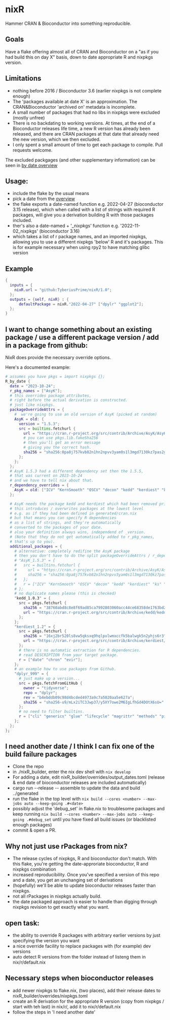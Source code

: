 # nixR


Hammer CRAN & Bioconductor into something reproducible.


## Goals

Have a flake offering almost all of CRAN and Bioconductor
on a "as if you had build this on day X" basis, down to
date appropriate R and nixpkgs version.


## Limitations
 
 - nothing before 2016 / Bioconductor 3.6 (earlier nixpkgs is not complete enough)
 - The 'packages available at date X' is an approximation.
   The CRAN&Bioconductor 'archived on' metadata is incomplete.
 - A small number of packages that had no libs in nixpkgs were excluded (mostly unfree)
 - There is no backdating to working versions. At times, at the end of a Bioconductor
   releases life time, a new R version has already been released, and there are CRAN packages
   at that date that already need the new version, which we then excluded.
 - I only spent a small amount of time to get each package to compile. Pull requests welcome.
   
   
The excluded packgages (and other supplementary information) can be seen in 
[by date overview](generated/readme.md)
   

## Usage:

 - include the flake by the usual means
 - pick a date from the [overview](generated/readme.md)
 - the flake exports a date-named function e.g. 2022-04-27 (bioconductor 3.15 release),
   which when called with a list of strings with required R packages, will give 
   you a derivation building R with those packages included.
 - ther's also a date-named + '_nixpkgs' function e.g. '2022-11-02_nixpkgs' (bioconductor 3.16)
 - which takes a list of r package names, and an imported nixpkgs, allowing you to use
   a different nixpkgs 'below' R and it's packages. This is for example necessary when using rpy2
   to have matching glibc version
   
## Example
```nix
{
  inputs = {
    nixR.url = "github:TyberiusPrime/nixR/1.0";
  };
  outputs = {self, nixR} : {
	  defaultPackage = nixR."2022-04-27" ["dpylr" "ggplot2"];
  };
}
```


## I want to change something about an existing package / use a different package version / add in a package from github:

NixR does provide the necessary override options.

Here's a documented example:

```nix
# assumes you have pkgs = import nixpkgs {};
R_by_date {
  date = "2023-10-24";
  r_pkg_names = ["AsyK"];
  # this overrides package attributes,
  # right before the actual derivation is constructed.
  # just like nixpkgs.
  packageOverrideAttrs = {
    #  we're going to use an old version of AsyK (picked at random)
    AsyK = old: {
      version = "1.5.3";
      src = builtins.fetchurl {
        url = "https://cran.r-project.org/src/contrib/Archive/AsyK/AsyK_1.5.3.tar.gz";
        # you can use pkgs.lib.fakeSha256
        # then you'll get an error message
        # giving you the correct hash.
        sha256 = "sha256:0pa8j757kvb82n1hn2npvv3yam0s1l3mgd7130kz7pas2gkwwy5n";
      };
    };
  };
  # AsyK 1.5.3 had a different dependency set then the 1.5.5,
  # that was current on 2023-10-24
  # and we have to tell nix about that.
  r_dependency_overrides = {
    AsyK = old: ["ICV" "KernSmooth" "OSCV" "decon" "kedd" "kerdiest" "ks" "locfit" "sm"];
  };

  # AsyK needs the package kedd and kerdiest which had been removed prior to 2023-10-24
  # this introduces / overwrites packages at the lowest level
  # e.g. as if they had been defined in generated/cran.nix
  # but that means you can specify R dependencies
  # as a list of strings, and they're automatically
  # converted to the packages of your date.
  # also your definition always wins, independend of _version.
  # (Note that they do not get automatically added to r_pkg_names,
  # that's up to you).
  additional_packages = {
    # alternative: completely redifine the AsyK package
    # then you don't have to do the split packageOverrideAttrs / r_dependency_overrides overrides. They are more convient though
    # "AsyK_1.5.3" = {
    #   src = builtins.fetchurl {
    #     url = "https://cran.r-project.org/src/contrib/Archive/AsyK/AsyK_1.5.3.tar.gz";
    #     sha256 = "sha256:0pa8j757kvb82n1hn2npvv3yam0s1l3mgd7130kz7pas2gkwwy5n";
    #   };
    #   r = ["ICV" "KernSmooth" "OSCV" "decon" "kedd" "kerdiest" "ks" "locfit" "sm"];
    # };
    # no duplicate names please (this is checked)
    "kedd_1.0.3" = {
      src = pkgs.fetchurl {
        sha256 = "38760abd8c8e8f69ad85ca7992803060acc44ce68358de1763bd2415fdf83c9f";
        url = "https://cran.r-project.org/src/contrib/Archive/kedd/kedd_1.0.3.tar.gz";
      };
    };
    "kerdiest_1.2" = {
      src = pkgs.fetchurl {
        sha256 = "16xj2br520ls8vw5qksxq9hqlpxlwmxccfk5balwgk5n2yhjs6r3";
        url = "https://cran.r-project.org/src/contrib/Archive/kerdiest/kerdiest_1.2.tar.gz";
      };
      # there is no automatic extraction for R dependencies.
      # read DESCRIPTION from your target package.
      r = ["date" "chron" "evir"];
    };
    # an example how to use packages from Github.
    "dplyr_999" = {
      # just make up a version...
      src = pkgs.fetchFromGitHub {
        owner = "tidyverse";
        repo = "dplyr";
        rev = "b4ebddb09c98d4bcded4973a9c7a5020aa5e627a";
        sha256 = "sha256-u9/mLx2iTC3Jwp37/y5XY7owe2M6IgLfhGd4DOtX6sU=";
      };
      # no need to filter builtins.
      r = ["cli" "generics" "glue" "lifecycle" "magrittr" "methods" "pillar" "R6" "rlang" "tibble" "tidyselect" "utils" "vctrs"];
    };
  };
};
```


## I need another date / I think I can fix one of the build failure packages

- Clone the repo
- in ./nixR_builder, enter the nix dev shell with `nix develop`
- For adding a date, edit nixR_builder/overrides/output_dates.toml (release & end date of bioconductor releases are included automatically)
- cargo run --release -- assemble to update the data and build ../generated
- run the flake in the top level with `nix build --cores <number> --max-jobs auto --keep-going .#<date>`
- possibly adjust the 'debug_set' in flake.nix to troublesome packages and keep running `nix build --cores <number> --max-jobs auto --keep-going .#debug_set` until you have fixed all build issues (or blacklisted enough packages)
- commit & open a PR.


## Why not just use rPackages from nix?
 - The release cycles of nixpkgs, R and bioconductor don't match.
   With this flake, you're getting the date-approriate bioconductor, R and nixpkgs combination
 - increased reproducibility. Once you've specified a version of this repo and a date, you get an unchanging
   set of derivations
 - (hopefully) we'll be able to update bioconductor releases faster than nixpkgs.
 - not all rPackages in nixpkgs actually build.
 - the date packaged approach is easier to handle than digging through nixpkgs revision to get exactly what you want.

## open task:
 - the ability to override R packages with arbitrary earlier versions by just specifying the version you want
 - a nice override facility to replace packages with (for example) dev versions
 - auto detect R versions from the folder instead of listeng them in nix/r/default.nix


## Necessary steps when bioconductor releases 
  - add newer nixpkgs to flake.nix, (two places), add their release dates to 
    nixR_builder/overrides/nixpkgs.toml
  - create an R derivation for the appropriate R version (copy from nixpkgs / start with teh last) in nix/r/<version>, add it to nix/r/default.nix
  - follow the steps in 'I need another date'




